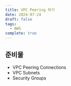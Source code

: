```yaml
---
title: VPC Peering 하기
date: 2024-07-24
draft: false
tags:
  - AWS
complete: true
---
```

## 준비물
- VPC Peering Connections
- VPC Subnets
- Security Groups